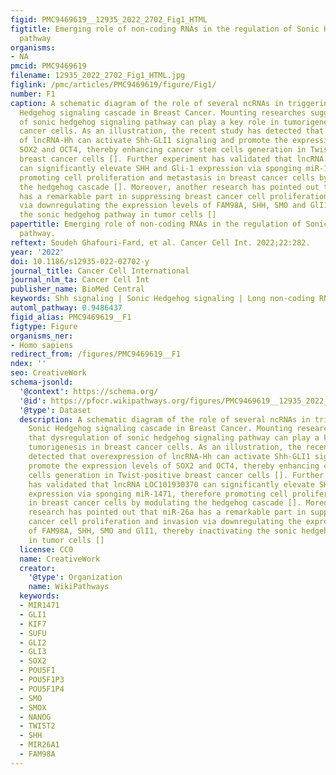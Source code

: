 ```yaml
---
figid: PMC9469619__12935_2022_2702_Fig1_HTML
figtitle: Emerging role of non-coding RNAs in the regulation of Sonic Hedgehog signaling
  pathway
organisms:
- NA
pmcid: PMC9469619
filename: 12935_2022_2702_Fig1_HTML.jpg
figlink: /pmc/articles/PMC9469619/figure/Fig1/
number: F1
caption: A schematic diagram of the role of several ncRNAs in triggering the Sonic
  Hedgehog signaling cascade in Breast Cancer. Mounting researches suggest that dysregulation
  of sonic hedgehog signaling pathway can play a key role in tumorigenesis in breast
  cancer cells. As an illustration, the recent study has detected that overexpression
  of lncRNA-Hh can activate Shh-GLI1 signaling and promote the expression levels of
  SOX2 and OCT4, thereby enhancing cancer stem cells generation in Twist-positive
  breast cancer cells []. Further experiment has validated that lncRNA LOC101930370
  can significantly elevate SHH and Gli-1 expression via sponging miR-1471, therefore
  promoting cell proliferation and metastasis in breast cancer cells by modulating
  the hedgehog cascade []. Moreover, another research has pointed out that miR-26a
  has a remarkable part in suppressing breast cancer cell proliferation and invasion
  via downregulating the expression levels of FAM98A, SHH, SMO and GlI1, thereby inactivating
  the sonic hedgehog pathway in tumor cells []
papertitle: Emerging role of non-coding RNAs in the regulation of Sonic Hedgehog signaling
  pathway.
reftext: Soudeh Ghafouri-Fard, et al. Cancer Cell Int. 2022;22:282.
year: '2022'
doi: 10.1186/s12935-022-02702-y
journal_title: Cancer Cell International
journal_nlm_ta: Cancer Cell Int
publisher_name: BioMed Central
keywords: Shh signaling | Sonic Hedgehog signaling | Long non-coding RNA | miRNA
automl_pathway: 0.9486437
figid_alias: PMC9469619__F1
figtype: Figure
organisms_ner:
- Homo sapiens
redirect_from: /figures/PMC9469619__F1
ndex: ''
seo: CreativeWork
schema-jsonld:
  '@context': https://schema.org/
  '@id': https://pfocr.wikipathways.org/figures/PMC9469619__12935_2022_2702_Fig1_HTML.html
  '@type': Dataset
  description: A schematic diagram of the role of several ncRNAs in triggering the
    Sonic Hedgehog signaling cascade in Breast Cancer. Mounting researches suggest
    that dysregulation of sonic hedgehog signaling pathway can play a key role in
    tumorigenesis in breast cancer cells. As an illustration, the recent study has
    detected that overexpression of lncRNA-Hh can activate Shh-GLI1 signaling and
    promote the expression levels of SOX2 and OCT4, thereby enhancing cancer stem
    cells generation in Twist-positive breast cancer cells []. Further experiment
    has validated that lncRNA LOC101930370 can significantly elevate SHH and Gli-1
    expression via sponging miR-1471, therefore promoting cell proliferation and metastasis
    in breast cancer cells by modulating the hedgehog cascade []. Moreover, another
    research has pointed out that miR-26a has a remarkable part in suppressing breast
    cancer cell proliferation and invasion via downregulating the expression levels
    of FAM98A, SHH, SMO and GlI1, thereby inactivating the sonic hedgehog pathway
    in tumor cells []
  license: CC0
  name: CreativeWork
  creator:
    '@type': Organization
    name: WikiPathways
  keywords:
  - MIR1471
  - GLI1
  - KIF7
  - SUFU
  - GLI2
  - GLI3
  - SOX2
  - POU5F1
  - POU5F1P3
  - POU5F1P4
  - SMO
  - SMOX
  - NANOG
  - TWIST2
  - SHH
  - MIR26A1
  - FAM98A
---
```


